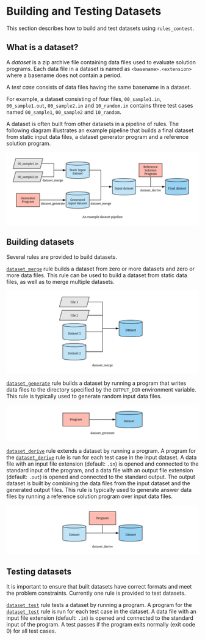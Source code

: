 # Building and Testing Datasets

This section describes how to build and test datasets using `rules_contest`.

## What is a dataset?

A *dataset* is a zip archive file containing data files used to evaluate
solution programs. Each data file in a dataset is named as
`<basename>.<extension>` where a basename does not contain a period.

A *test case* consists of data files having the same basename in a dataset.

For example, a dataset consisting of four files, `00_sample1.in`,
`00_sample1.out`, `00_sample2.in` and `10_random.in` contains three test cases
named `00_sample1`, `00_sample2` and `10_random`.

A dataset is often built from other datasets in a pipeline of rules. The
following diagram illustrates an example pipeline that builds a final dataset
from static input data files, a dataset generator program and a reference
solution program.

![Dataset Pipeline](../images/dataset_pipeline.svg)

## Building datasets

Several rules are provided to build datasets.

[`dataset_merge`] rule builds a dataset from zero or more datasets and zero or
more data files. This rule can be used to build a dataset from static data
files, as well as to merge multiple datasets.

![dataset_merge](../images/dataset_merge.svg)

[`dataset_generate`] rule builds a dataset by running a program that writes data
files to the directory specified by the `OUTPUT_DIR` environment variable.
This rule is typically used to generate random input data files.

![dataset_generate](../images/dataset_generate.svg)

[`dataset_derive`] rule extends a dataset by running a program. A program for
the [`dataset_derive`] rule is run for each test case in the input dataset.
A data file with an input file extension (default: `.in`) is opened and
connected to the standard input of the program, and a data file with an output
file extension (default: `.out`) is opened and connected to the standard output.
 The output dataset is built by combining the data files from the input dataset
 and the generated output files. This rule is typically used to generate answer
 data files by running a reference solution program over input data files.

![dataset_derive](../images/dataset_derive.svg)

[`dataset_merge`]: ../api/rules.html#dataset-merge
[`dataset_generate`]: ../api/rules.html#dataset-generate
[`dataset_derive`]: ../api/rules.html#dataset-derive

## Testing datasets

It is important to ensure that built datasets have correct formats and meet
the problem constraints. Currently one rule is provided to test datasets.

[`dataset_test`] rule tests a dataset by running a program. A program for
the [`dataset_test`] rule is run for each test case in the dataset. A data file
with an input file extension (default: `.in`) is opened and connected to the
standard input of the program. A test passes if the program exits normally
(exit code 0) for all test cases.

[`dataset_test`]: ../api/rules.html#dataset-test
